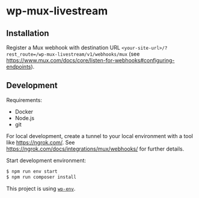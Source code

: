 # wp-mux-livestream

## Installation

Register a Mux webhook with destination URL `<your-site-url>/?rest_route=/wp-mux-livestream/v1/webhooks/mux`
(see https://www.mux.com/docs/core/listen-for-webhooks#configuring-endpoints).

## Development

Requirements:

- Docker
- Node.js
- git

For local development, create a tunnel to your local environment with a tool like https://ngrok.com/.
See https://ngrok.com/docs/integrations/mux/webhooks/ for further details.

Start development environment:

```bash
$ npm run env start
$ npm run composer install
```

This project is using [`wp-env`](https://developer.wordpress.org/block-editor/reference-guides/packages/packages-env/).
